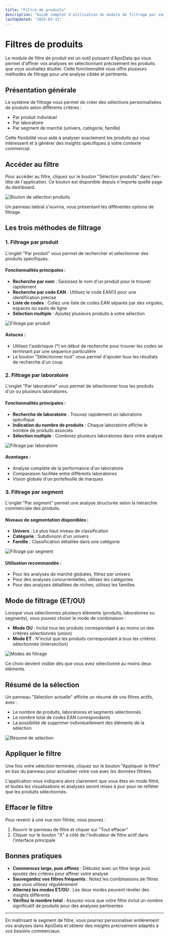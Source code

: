 ```yaml
---
title: "Filtre de produits"
description: "Guide complet d'utilisation du module de filtrage par segment dans ApoData"
lastUpdated: "2025-03-31"
---
```


# Filtres de produits

Le module de filtre de produit est un outil puissant d'ApoData qui vous permet d'affiner vos analyses en sélectionnant précisément les produits que vous souhaitez étudier. Cette fonctionnalité vous offre plusieurs méthodes de filtrage pour une analyse ciblée et pertinente.

## Présentation générale

Le système de filtrage vous permet de créer des sélections personnalisées de produits selon différents critères :

- Par produit individuel
- Par laboratoire
- Par segment de marché (univers, catégorie, famille)

Cette flexibilité vous aide à analyser exactement les produits qui vous intéressent et à générer des insights spécifiques à votre contexte commercial.

## Accéder au filtre

Pour accéder au filtre, cliquez sur le bouton "Sélection produits" dans l'en-tête de l'application. Ce bouton est disponible depuis n'importe quelle page du dashboard.

![Bouton de sélection produits](/images/docs/segment-filter/filter-button.png)

Un panneau latéral s'ouvrira, vous présentant les différentes options de filtrage.

## Les trois méthodes de filtrage

### 1. Filtrage par produit

L'onglet "Par produit" vous permet de rechercher et sélectionner des produits spécifiques.

#### Fonctionnalités principales :

- **Recherche par nom** : Saisissez le nom d'un produit pour le trouver rapidement
- **Recherche par code EAN** : Utilisez le code EAN13 pour une identification précise
- **Liste de codes** : Collez une liste de codes EAN séparés par des virgules, espaces ou sauts de ligne
- **Sélection multiple** : Ajoutez plusieurs produits à votre sélection

![Filtrage par produit](/images/docs/segment-filter/product-filter.png)

#### Astuces :
- Utilisez l'astérisque (*) en début de recherche pour trouver les codes se terminant par une séquence particulière
- Le bouton "Sélectionner tout" vous permet d'ajouter tous les résultats de recherche d'un coup

### 2. Filtrage par laboratoire

L'onglet "Par laboratoire" vous permet de sélectionner tous les produits d'un ou plusieurs laboratoires.

#### Fonctionnalités principales :

- **Recherche de laboratoire** : Trouvez rapidement un laboratoire spécifique
- **Indication du nombre de produits** : Chaque laboratoire affiche le nombre de produits associés
- **Sélection multiple** : Combinez plusieurs laboratoires dans votre analyse

![Filtrage par laboratoire](/images/docs/segment-filter/lab-filter.png)

#### Avantages :
- Analyse complète de la performance d'un laboratoire
- Comparaison facilitée entre différents laboratoires
- Vision globale d'un portefeuille de marques

### 3. Filtrage par segment

L'onglet "Par segment" permet une analyse structurée selon la hiérarchie commerciale des produits.

#### Niveaux de segmentation disponibles :

- **Univers** : Le plus haut niveau de classification
- **Catégorie** : Subdivision d'un univers
- **Famille** : Classification détaillée dans une catégorie

![Filtrage par segment](/images/docs/segment-filter/segment-filter.png)

#### Utilisation recommandée :
- Pour les analyses de marché globales, filtrez par univers
- Pour des analyses concurrentielles, utilisez les catégories
- Pour des analyses détaillées de niches, utilisez les familles

## Mode de filtrage (ET/OU)

Lorsque vous sélectionnez plusieurs éléments (produits, laboratoires ou segments), vous pouvez choisir le mode de combinaison :

- **Mode OU** : Inclut tous les produits correspondant à au moins un des critères sélectionnés (union)
- **Mode ET** : N'inclut que les produits correspondant à tous les critères sélectionnés (intersection)

![Modes de filtrage](/images/docs/segment-filter/filter-mode.png)

Ce choix devient visible dès que vous avez sélectionné au moins deux éléments.

## Résumé de la sélection

Un panneau "Sélection actuelle" affiche un résumé de vos filtres actifs, avec :

- Le nombre de produits, laboratoires et segments sélectionnés
- Le nombre total de codes EAN correspondants
- La possibilité de supprimer individuellement des éléments de la sélection

![Résumé de sélection](/images/docs/segment-filter/selection-summary.png)

## Appliquer le filtre

Une fois votre sélection terminée, cliquez sur le bouton "Appliquer le filtre" en bas du panneau pour actualiser votre vue avec les données filtrées.

L'application vous indiquera alors clairement que vous êtes en mode filtré, et toutes les visualisations et analyses seront mises à jour pour ne refléter que les produits sélectionnés.

## Effacer le filtre

Pour revenir à une vue non filtrée, vous pouvez :

1. Rouvrir le panneau de filtre et cliquer sur "Tout effacer"
2. Cliquer sur le bouton "X" à côté de l'indicateur de filtre actif dans l'interface principale



## Bonnes pratiques

- **Commencez large, puis affinez** : Débutez avec un filtre large puis ajoutez des critères pour affiner votre analyse
- **Sauvegardez vos filtres fréquents** : Notez les combinaisons de filtres que vous utilisez régulièrement
- **Alternez les modes ET/OU** : Les deux modes peuvent révéler des insights différents
- **Vérifiez le nombre total** : Assurez-vous que votre filtre inclut un nombre significatif de produits pour des analyses pertinentes

---

En maîtrisant le segment de filtre, vous pourrez personnaliser entièrement vos analyses dans ApoData et obtenir des insights précisément adaptés à vos besoins commerciaux.